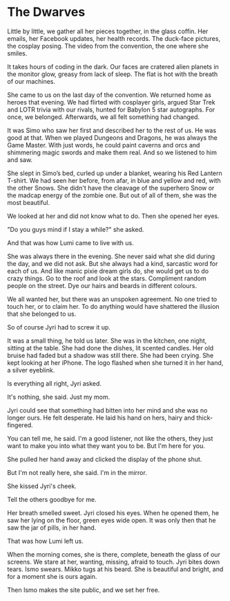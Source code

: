 # The Dwarves

Little by little, we gather all her pieces together, in the glass coffin. Her emails, her Facebook updates, her health records. The duck-face pictures, the cosplay posing. The video from the convention, the one where she smiles. 

It takes hours of coding in the dark. Our faces are cratered alien planets in the monitor glow, greasy from lack of sleep. The flat is hot with the breath of our machines. 

She came to us on the last day of the convention. We returned home as heroes that evening. We had flirted with cosplayer girls, argued Star Trek and LOTR trivia with our rivals, hunted for Babylon 5 star autographs. For once, we belonged. Afterwards, we all felt something had changed. 

It was Simo who saw her first and described her to the rest of us. He was good at that. When we played Dungeons and Dragons, he was always the Game Master. With just words, he could paint caverns and orcs and shimmering magic swords and make them real. And so we listened to him and saw. 

She slept in Simo’s bed, curled up under a blanket, wearing his Red Lantern T-shirt. We had seen her before, from afar, in blue and yellow and red, with the other Snows. She didn't have the cleavage of the superhero Snow or the madcap energy of the zombie one. But out of all of them, she was the most beautiful. 

We looked at her and did not know what to do. Then she opened her eyes. 

"Do you guys mind if I stay a while?" she asked. 

And that was how Lumi came to live with us. 

She was always there in the evening. She never said what she did during the day, and we did not ask. But she always had a kind, sarcastic word for each of us. And like manic pixie dream girls do, she would get us to do crazy things. Go to the roof and look at the stars. Compliment random people on the street. Dye our hairs and beards in different colours. 

We all wanted her, but there was an unspoken agreement. No one tried to touch her, or to claim her. To do anything would have shattered the illusion that she belonged to us. 

So of course Jyri had to screw it up. 

It was a small thing, he told us later. She was in the kitchen, one night, sitting at the table. She had done the dishes, lit scented candles. Her old bruise had faded but a shadow was still there. She had been crying. She kept looking at her iPhone. The logo flashed when she turned it in her hand, a silver eyeblink. 

Is everything all right, Jyri asked. 

It's nothing, she said. Just my mom. 

Jyri could see that something had bitten into her mind and she was no longer ours. He felt desperate. He laid his hand on hers, hairy and thick-fingered. 

You can tell me, he said. I'm a good listener, not like the others, they just want to make you into what they want you to be. But I'm here for you. 

She pulled her hand away and clicked the display of the phone shut. 

But I'm not really here, she said. I'm in the mirror. 

She kissed Jyri's cheek. 

Tell the others goodbye for me. 

Her breath smelled sweet. Jyri closed his eyes. When he opened them, he saw her lying on the floor, green eyes wide open. It was only then that he saw the jar of pills, in her hand.

That was how Lumi left us. 

When the morning comes, she is there, complete, beneath the glass of our screens. We stare at her, wanting, missing, afraid to touch. Jyri bites down tears. Ismo swears. Mikko tugs at his beard. She is beautiful and bright, and for a moment she is ours again. 

Then Ismo makes the site public, and we set her free. 